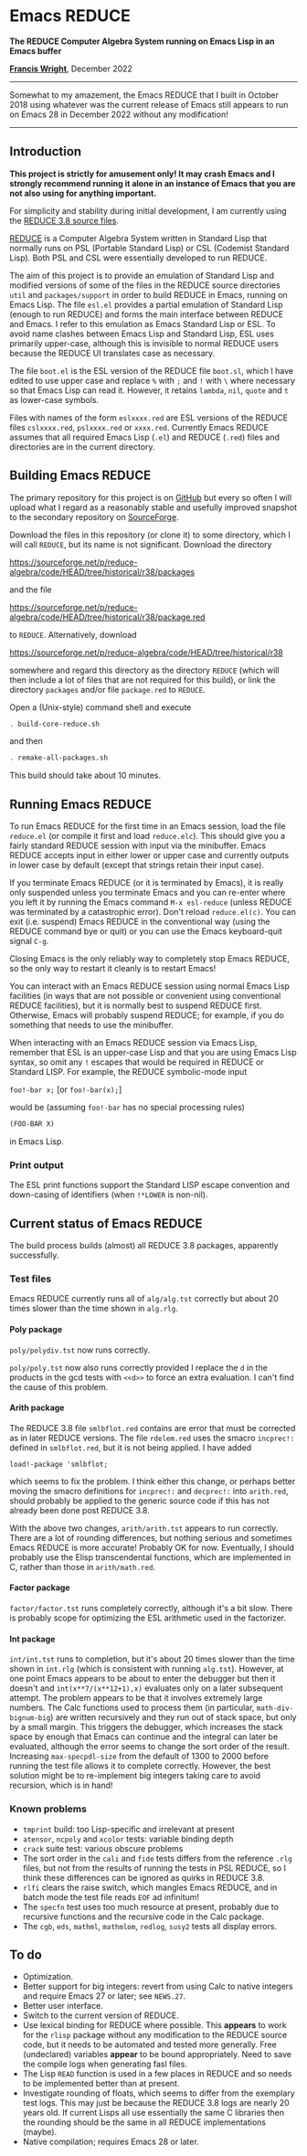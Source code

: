 # Emacs REDUCE

**The REDUCE Computer Algebra System running on Emacs Lisp in an Emacs buffer**

**[Francis Wright](https://sites.google.com/site/fjwcentaur)**, December 2022

---

Somewhat to my amazement, the Emacs REDUCE that I built in October 2018 using whatever was the current release of Emacs still appears to run on Emacs 28 in December 2022 without any modification!

---

## Introduction

**This project is strictly for amusement only! It may crash Emacs and I strongly recommend running it alone in an instance of Emacs that you are not also using for anything important.**

For simplicity and stability during initial development, I am currently using the [REDUCE 3.8 source files](https://sourceforge.net/p/reduce-algebra/code/HEAD/tree/historical/r38).

[REDUCE](https://reduce-algebra.sourceforge.io/) is a Computer Algebra System written in Standard Lisp that normally runs on PSL (Portable Standard Lisp) or CSL (Codemist Standard Lisp). Both PSL and CSL were essentially developed to run REDUCE.

The aim of this project is to provide an emulation of Standard Lisp and modified versions of some of the files in the REDUCE source directories `util` and `packages/support` in order to build REDUCE in Emacs, running on Emacs Lisp. The file `esl.el` provides a partial emulation of Standard Lisp (enough to run REDUCE) and forms the main interface between REDUCE and Emacs. I refer to this emulation as Emacs Standard Lisp or ESL. To avoid name clashes between Emacs Lisp and Standard Lisp, ESL uses primarily upper-case, although this is invisible to normal REDUCE users because the REDUCE UI translates case as necessary.

The file `boot.el` is the ESL version of the REDUCE file `boot.sl`, which I have edited to use upper case and replace `%` with `;` and `!` with `\` where necessary so that Emacs Lisp can read it. However, it retains `lambda`, `nil`, `quote` and `t` as lower-case symbols.

Files with names of the form `eslxxxx.red` are ESL versions of the REDUCE files `cslxxxx.red`, `pslxxxx.red` or `xxxx.red`. Currently Emacs REDUCE assumes that all required Emacs Lisp (`.el`) and REDUCE (`.red`) files and directories are in the current directory.

## Building Emacs REDUCE

The primary repository for this project is on [GitHub](https://github.com/fjwright/Emacs-REDUCE) but every so often I will upload what I regard as a reasonably stable and usefully improved snapshot to the secondary repository on [SourceForge](https://sourceforge.net/p/reduce-algebra/code/HEAD/tree/trunk/generic/emacs/REDUCE).

Download the files in this repository (or clone it) to some directory, which I will call `REDUCE`, but its name is not significant. Download the directory

https://sourceforge.net/p/reduce-algebra/code/HEAD/tree/historical/r38/packages

and the file

https://sourceforge.net/p/reduce-algebra/code/HEAD/tree/historical/r38/package.red

to `REDUCE`. Alternatively, download

https://sourceforge.net/p/reduce-algebra/code/HEAD/tree/historical/r38

somewhere and regard this directory as the directory `REDUCE` (which will then include a lot of files that are not required for this build), or link the directory `packages` and/or file `package.red` to `REDUCE`.

Open a (Unix-style) command shell and execute

```sh
. build-core-reduce.sh
```

and then

```sh
. remake-all-packages.sh
```

This build should take about 10 minutes.

## Running Emacs REDUCE

To run Emacs REDUCE for the first time in an Emacs session, load the file `reduce.el` (or compile it first and load `reduce.elc`). This should give you a fairly standard REDUCE session with input via the minibuffer. Emacs REDUCE accepts input in either lower or upper case and currently outputs in lower case by default (except that strings retain their input case).

If you terminate Emacs REDUCE (or it is terminated by Emacs), it is really only suspended unless you terminate Emacs and you can re-enter where you left it by running the Emacs command `M-x esl-reduce` (unless REDUCE was terminated by a catastrophic error). Don't reload `reduce.el(c)`. You can exit (i.e. suspend) Emacs REDUCE in the conventional way (using the REDUCE command bye or quit) or you can use the Emacs keyboard-quit signal `C-g`.

Closing Emacs is the only reliably way to completely stop Emacs REDUCE, so the only way to restart it cleanly is to restart Emacs!

You can interact with an Emacs REDUCE session using normal Emacs Lisp facilities (in ways that are not possible or convenient using conventional REDUCE facilities), but it is normally best to suspend REDUCE first. Otherwise, Emacs will probably suspend REDUCE; for example, if you do something that needs to use the minibuffer.

When interacting with an Emacs REDUCE session via Emacs Lisp, remember that ESL is an upper-case Lisp and that you are using Emacs Lisp syntax, so omit any `!` escapes that would be required in REDUCE or Standard LISP. For example, the REDUCE symbolic-mode input

`foo!-bar x;` [or `foo!-bar(x);`]

would be (assuming `foo!-bar` has no special processing rules)

```lisp
(FOO-BAR X)
```

in Emacs Lisp.

### Print output

The ESL print functions support the Standard LISP escape convention and down-casing of identifiers (when `!*LOWER` is non-nil).

## Current status of Emacs REDUCE

The build process builds (almost) all REDUCE 3.8 packages, apparently successfully.

### Test files

Emacs REDUCE currently runs all of `alg/alg.tst` correctly but about 20 times slower than the time shown in `alg.rlg`.

#### Poly package

`poly/polydiv.tst` now runs correctly.

`poly/poly.tst` now also runs correctly provided I replace the `d` in the products in the gcd tests with `<<d>>` to force an extra evaluation. I can't find the cause of this problem.

#### Arith package

The REDUCE 3.8 file `smlbflot.red` contains are error that must be corrected as in later REDUCE versions. The file `rdelem.red` uses the smacro `incprec!:` defined in `smlbflot.red`, but it is not being applied. I have added

```text
load!-package 'smlbflot;
```

which seems to fix the problem. I think either this change, or perhaps better moving the smacro definitions for `incprec!:` and `decprec!:` into `arith.red`, should probably be applied to the generic source code if this has not already been done post REDUCE 3.8.

With the above two changes, `arith/arith.tst` appears to run correctly. There are a lot of rounding differences, but nothing serious and sometimes Emacs REDUCE is more accurate! Probably OK for now. Eventually, I should probably use the Elisp transcendental functions, which are implemented in C, rather than those in `arith/math.red`.

#### Factor package

`factor/factor.tst` runs completely correctly, although it's a bit slow. There is probably scope for optimizing the ESL arithmetic used in the factorizer.

#### Int package

`int/int.tst` runs to completion, but it's about 20 times slower than the time shown in `int.rlg` (which is consistent with running `alg.tst`). However, at one point Emacs appears to be about to enter the debugger but then it doesn't and `int(x**7/(x**12+1),x)` evaluates only on a later subsequent attempt. The problem appears to be that it involves extremely large numbers. The Calc functions used to process them (in particular, `math-div-bignum-big`) are written recursively and they run out of stack space, but only by a small margin. This triggers the debugger, which increases the stack space by enough that Emacs can continue and the integral can later be evaluated, although the error seems to change the sort order of the result. Increasing `max-specpdl-size` from the default of 1300 to 2000 before running the test file allows it to complete correctly. However, the best solution might be to re-implement big integers taking care to avoid recursion, which is in hand!

### Known problems

- `tmprint` build: too Lisp-specific and irrelevant at present
- `atensor`, `ncpoly` and `xcolor` tests: variable binding depth
- `crack` suite test: various obscure problems
- The sort order in the `cali` and `fide` tests differs from the reference `.rlg` files, but not from the results of running the tests in PSL REDUCE, so I think these differences can be ignored as quirks in REDUCE 3.8.
- `rlfi` clears the raise switch, which mangles Emacs REDUCE, and in batch mode the test file reads `EOF` ad infinitum!
- The `specfn` test uses too much resource at present, probably due to recursive functions and the recursive code in the Calc package.
- The `cgb`, `eds`, `mathml`, `mathmlom`, `redlog`, `susy2` tests all display errors.

## To do

- Optimization.
- Better support for big integers: revert from using Calc to native integers and require Emacs 27 or later; see `NEWS.27`.
- Better user interface.
- Switch to the current version of REDUCE.
- Use lexical binding for REDUCE where possible. This **appears** to work for the `rlisp` package without any modification to the REDUCE source code, but it needs to be automated and tested more generally. Free (undeclared) variables **appear** to be bound appropriately. Need to save the compile logs when generating fasl files.
- The Lisp `READ` function is used in a few places in REDUCE and so needs to be implemented better than at present.
- Investigate rounding of floats, which seems to differ from the exemplary test logs. This may just be because the REDUCE 3.8 logs are nearly 20 years old. If current Lisps all use essentially the same C libraries then the rounding should be the same in all REDUCE implementations (maybe).
- Native compilation; requires Emacs 28 or later.
